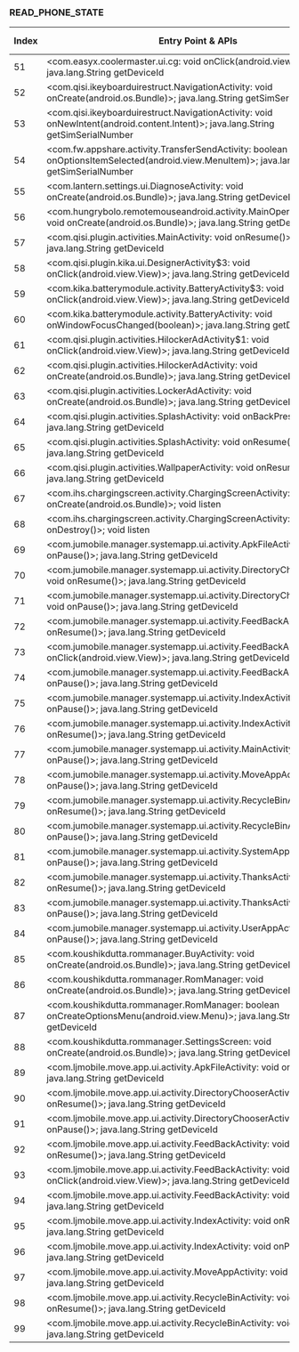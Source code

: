 ### READ_PHONE_STATE
| Index | Entry Point & APIs | Screen shot | Resource id | Label |
| ------------- | ------------- | ------------- |-------------|-------------|
| 51 | <com.easyx.coolermaster.ui.cg: void onClick(android.view.View)>; java.lang.String getDeviceId | ![](D:\COSMOS\output\py\Play_win8\Tools\com.easyx.coolermaster\com.easyx.coolermaster.ui.GameResultActivity.png) |  | |
| 52 | <com.qisi.ikeyboarduirestruct.NavigationActivity: void onCreate(android.os.Bundle)>; java.lang.String getSimSerialNumber | ![](D:\COSMOS\output\py\Play_win8\Tools\com.emoji.coolkeyboard\com.qisi.ikeyboarduirestruct.NavigationActivity.png) |  | |
| 53 | <com.qisi.ikeyboarduirestruct.NavigationActivity: void onNewIntent(android.content.Intent)>; java.lang.String getSimSerialNumber | ![](D:\COSMOS\output\py\Play_win8\Tools\com.emoji.coolkeyboard\com.qisi.ikeyboarduirestruct.NavigationActivity.png) |  | |
| 54 | <com.fw.appshare.activity.TransferSendActivity: boolean onOptionsItemSelected(android.view.MenuItem)>; java.lang.String getSimSerialNumber | ![](D:\COSMOS\output\py\Play_win8\Tools\com.fw.appshare\com.fw.appshare.activity.TransferSendActivity.png) |  | |
| 55 | <com.lantern.settings.ui.DiagnoseActivity: void onCreate(android.os.Bundle)>; java.lang.String getDeviceId | ![](D:\COSMOS\output\py\Play_win8\Tools\com.halo.wifikey.wifilocating\com.lantern.settings.ui.DiagnoseActivity.png) |  | |
| 56 | <com.hungrybolo.remotemouseandroid.activity.MainOperationActivity: void onCreate(android.os.Bundle)>; java.lang.String getDeviceId | ![](D:\COSMOS\output\py\Play_win8\Tools\com.hungrybolo.remotemouseandroid\com.hungrybolo.remotemouseandroid.activity.MainOperationActivity.png) |  | |
| 57 | <com.qisi.plugin.activities.MainActivity: void onResume()>; java.lang.String getDeviceId | ![](D:\COSMOS\output\py\Play_win8\Tools\com.ikeyboard.theme.swagemoji\com.qisi.plugin.activities.MainActivity.png) |  | |
| 58 | <com.qisi.plugin.kika.ui.DesignerActivity$3: void onClick(android.view.View)>; java.lang.String getDeviceId | ![](D:\COSMOS\output\py\Play_win8\Tools\com.ikeyboard.theme.swagemoji\com.qisi.plugin.kika.ui.DesignerActivity.png) |  | |
| 59 | <com.kika.batterymodule.activity.BatteryActivity$3: void onClick(android.view.View)>; java.lang.String getDeviceId | ![](D:\COSMOS\output\py\Play_win8\Tools\com.ikeyboard.theme.swagemoji\com.kika.batterymodule.activity.BatteryActivity.png) |  | |
| 60 | <com.kika.batterymodule.activity.BatteryActivity: void onWindowFocusChanged(boolean)>; java.lang.String getDeviceId | ![](D:\COSMOS\output\py\Play_win8\Tools\com.ikeyboard.theme.swagemoji\com.kika.batterymodule.activity.BatteryActivity.png) |  | |
| 61 | <com.qisi.plugin.activities.HilockerAdActivity$1: void onClick(android.view.View)>; java.lang.String getDeviceId | ![](D:\COSMOS\output\py\Play_win8\Tools\com.ikeyboard.theme.swagemoji\com.qisi.plugin.activities.HilockerAdActivity.png) |  | |
| 62 | <com.qisi.plugin.activities.HilockerAdActivity: void onCreate(android.os.Bundle)>; java.lang.String getDeviceId | ![](D:\COSMOS\output\py\Play_win8\Tools\com.ikeyboard.theme.swagemoji\com.qisi.plugin.activities.HilockerAdActivity.png) |  | |
| 63 | <com.qisi.plugin.activities.LockerAdActivity: void onCreate(android.os.Bundle)>; java.lang.String getDeviceId | ![](D:\COSMOS\output\py\Play_win8\Tools\com.ikeyboard.theme.swagemoji\com.qisi.plugin.activities.LockerAdActivity.png) |  | |
| 64 | <com.qisi.plugin.activities.SplashActivity: void onBackPressed()>; java.lang.String getDeviceId | ![](D:\COSMOS\output\py\Play_win8\Tools\com.ikeyboard.theme.swagemoji\com.qisi.plugin.activities.SplashActivity.png) |  | |
| 65 | <com.qisi.plugin.activities.SplashActivity: void onResume()>; java.lang.String getDeviceId | ![](D:\COSMOS\output\py\Play_win8\Tools\com.ikeyboard.theme.swagemoji\com.qisi.plugin.activities.SplashActivity.png) |  | |
| 66 | <com.qisi.plugin.activities.WallpaperActivity: void onResume()>; java.lang.String getDeviceId | ![](D:\COSMOS\output\py\Play_win8\Tools\com.ikeyboard.theme.swagemoji\com.qisi.plugin.activities.WallpaperActivity.png) |  | |
| 67 | <com.ihs.chargingscreen.activity.ChargingScreenActivity: void onCreate(android.os.Bundle)>; void listen | ![](D:\COSMOS\output\py\Play_win8\Tools\com.iphonease.ledflashlight.button\com.ihs.chargingscreen.activity.ChargingScreenActivity.png) |  | |
| 68 | <com.ihs.chargingscreen.activity.ChargingScreenActivity: void onDestroy()>; void listen | ![](D:\COSMOS\output\py\Play_win8\Tools\com.iphonease.ledflashlight.button\com.ihs.chargingscreen.activity.ChargingScreenActivity.png) |  | |
| 69 | <com.jumobile.manager.systemapp.ui.activity.ApkFileActivity: void onPause()>; java.lang.String getDeviceId | ![](D:\COSMOS\output\py\Play_win8\Tools\com.jumobile.manager.systemapp\com.jumobile.manager.systemapp.ui.activity.ApkFileActivity.png) |  | |
| 70 | <com.jumobile.manager.systemapp.ui.activity.DirectoryChooserActivity: void onResume()>; java.lang.String getDeviceId | ![](D:\COSMOS\output\py\Play_win8\Tools\com.jumobile.manager.systemapp\com.jumobile.manager.systemapp.ui.activity.DirectoryChooserActivity.png) |  | |
| 71 | <com.jumobile.manager.systemapp.ui.activity.DirectoryChooserActivity: void onPause()>; java.lang.String getDeviceId | ![](D:\COSMOS\output\py\Play_win8\Tools\com.jumobile.manager.systemapp\com.jumobile.manager.systemapp.ui.activity.DirectoryChooserActivity.png) |  | |
| 72 | <com.jumobile.manager.systemapp.ui.activity.FeedBackActivity: void onResume()>; java.lang.String getDeviceId | ![](D:\COSMOS\output\py\Play_win8\Tools\com.jumobile.manager.systemapp\com.jumobile.manager.systemapp.ui.activity.FeedBackActivity.png) |  | |
| 73 | <com.jumobile.manager.systemapp.ui.activity.FeedBackActivity: void onClick(android.view.View)>; java.lang.String getDeviceId | ![](D:\COSMOS\output\py\Play_win8\Tools\com.jumobile.manager.systemapp\com.jumobile.manager.systemapp.ui.activity.FeedBackActivity.png) |  | |
| 74 | <com.jumobile.manager.systemapp.ui.activity.FeedBackActivity: void onPause()>; java.lang.String getDeviceId | ![](D:\COSMOS\output\py\Play_win8\Tools\com.jumobile.manager.systemapp\com.jumobile.manager.systemapp.ui.activity.FeedBackActivity.png) |  | |
| 75 | <com.jumobile.manager.systemapp.ui.activity.IndexActivity: void onPause()>; java.lang.String getDeviceId | ![](D:\COSMOS\output\py\Play_win8\Tools\com.jumobile.manager.systemapp\com.jumobile.manager.systemapp.ui.activity.IndexActivity.png) |  | |
| 76 | <com.jumobile.manager.systemapp.ui.activity.IndexActivity: void onResume()>; java.lang.String getDeviceId | ![](D:\COSMOS\output\py\Play_win8\Tools\com.jumobile.manager.systemapp\com.jumobile.manager.systemapp.ui.activity.IndexActivity.png) |  | |
| 77 | <com.jumobile.manager.systemapp.ui.activity.MainActivity: void onPause()>; java.lang.String getDeviceId | ![](D:\COSMOS\output\py\Play_win8\Tools\com.jumobile.manager.systemapp\com.jumobile.manager.systemapp.ui.activity.MainActivity.png) |  | |
| 78 | <com.jumobile.manager.systemapp.ui.activity.MoveAppActivity: void onPause()>; java.lang.String getDeviceId | ![](D:\COSMOS\output\py\Play_win8\Tools\com.jumobile.manager.systemapp\com.jumobile.manager.systemapp.ui.activity.MoveAppActivity.png) |  | |
| 79 | <com.jumobile.manager.systemapp.ui.activity.RecycleBinActivity: void onResume()>; java.lang.String getDeviceId | ![](D:\COSMOS\output\py\Play_win8\Tools\com.jumobile.manager.systemapp\com.jumobile.manager.systemapp.ui.activity.RecycleBinActivity.png) |  | |
| 80 | <com.jumobile.manager.systemapp.ui.activity.RecycleBinActivity: void onPause()>; java.lang.String getDeviceId | ![](D:\COSMOS\output\py\Play_win8\Tools\com.jumobile.manager.systemapp\com.jumobile.manager.systemapp.ui.activity.RecycleBinActivity.png) |  | |
| 81 | <com.jumobile.manager.systemapp.ui.activity.SystemAppActivity: void onPause()>; java.lang.String getDeviceId | ![](D:\COSMOS\output\py\Play_win8\Tools\com.jumobile.manager.systemapp\com.jumobile.manager.systemapp.ui.activity.SystemAppActivity.png) |  | |
| 82 | <com.jumobile.manager.systemapp.ui.activity.ThanksActivity: void onResume()>; java.lang.String getDeviceId | ![](D:\COSMOS\output\py\Play_win8\Tools\com.jumobile.manager.systemapp\com.jumobile.manager.systemapp.ui.activity.ThanksActivity.png) |  | |
| 83 | <com.jumobile.manager.systemapp.ui.activity.ThanksActivity: void onPause()>; java.lang.String getDeviceId | ![](D:\COSMOS\output\py\Play_win8\Tools\com.jumobile.manager.systemapp\com.jumobile.manager.systemapp.ui.activity.ThanksActivity.png) |  | |
| 84 | <com.jumobile.manager.systemapp.ui.activity.UserAppActivity: void onPause()>; java.lang.String getDeviceId | ![](D:\COSMOS\output\py\Play_win8\Tools\com.jumobile.manager.systemapp\com.jumobile.manager.systemapp.ui.activity.UserAppActivity.png) |  | |
| 85 | <com.koushikdutta.rommanager.BuyActivity: void onCreate(android.os.Bundle)>; java.lang.String getDeviceId | ![](D:\COSMOS\output\py\Play_win8\Tools\com.koushikdutta.rommanager\com.koushikdutta.rommanager.BuyActivity.png) |  | |
| 86 | <com.koushikdutta.rommanager.RomManager: void onCreate(android.os.Bundle)>; java.lang.String getDeviceId | ![](D:\COSMOS\output\py\Play_win8\Tools\com.koushikdutta.rommanager\com.koushikdutta.rommanager.RomManager.png) |  | |
| 87 | <com.koushikdutta.rommanager.RomManager: boolean onCreateOptionsMenu(android.view.Menu)>; java.lang.String getDeviceId | ![](D:\COSMOS\output\py\Play_win8\Tools\com.koushikdutta.rommanager\com.koushikdutta.rommanager.RomManager.png) |  | |
| 88 | <com.koushikdutta.rommanager.SettingsScreen: void onCreate(android.os.Bundle)>; java.lang.String getDeviceId | ![](D:\COSMOS\output\py\Play_win8\Tools\com.koushikdutta.rommanager\com.koushikdutta.rommanager.SettingsScreen.png) |  | |
| 89 | <com.ljmobile.move.app.ui.activity.ApkFileActivity: void onPause()>; java.lang.String getDeviceId | ![](D:\COSMOS\output\py\Play_win8\Tools\com.ljmobile.move.app\com.ljmobile.move.app.ui.activity.ApkFileActivity.png) |  | |
| 90 | <com.ljmobile.move.app.ui.activity.DirectoryChooserActivity: void onResume()>; java.lang.String getDeviceId | ![](D:\COSMOS\output\py\Play_win8\Tools\com.ljmobile.move.app\com.ljmobile.move.app.ui.activity.DirectoryChooserActivity.png) |  | |
| 91 | <com.ljmobile.move.app.ui.activity.DirectoryChooserActivity: void onPause()>; java.lang.String getDeviceId | ![](D:\COSMOS\output\py\Play_win8\Tools\com.ljmobile.move.app\com.ljmobile.move.app.ui.activity.DirectoryChooserActivity.png) |  | |
| 92 | <com.ljmobile.move.app.ui.activity.FeedBackActivity: void onResume()>; java.lang.String getDeviceId | ![](D:\COSMOS\output\py\Play_win8\Tools\com.ljmobile.move.app\com.ljmobile.move.app.ui.activity.FeedBackActivity.png) |  | |
| 93 | <com.ljmobile.move.app.ui.activity.FeedBackActivity: void onClick(android.view.View)>; java.lang.String getDeviceId | ![](D:\COSMOS\output\py\Play_win8\Tools\com.ljmobile.move.app\com.ljmobile.move.app.ui.activity.FeedBackActivity.png) |  | |
| 94 | <com.ljmobile.move.app.ui.activity.FeedBackActivity: void onPause()>; java.lang.String getDeviceId | ![](D:\COSMOS\output\py\Play_win8\Tools\com.ljmobile.move.app\com.ljmobile.move.app.ui.activity.FeedBackActivity.png) |  | |
| 95 | <com.ljmobile.move.app.ui.activity.IndexActivity: void onResume()>; java.lang.String getDeviceId | ![](D:\COSMOS\output\py\Play_win8\Tools\com.ljmobile.move.app\com.ljmobile.move.app.ui.activity.IndexActivity.png) |  | |
| 96 | <com.ljmobile.move.app.ui.activity.IndexActivity: void onPause()>; java.lang.String getDeviceId | ![](D:\COSMOS\output\py\Play_win8\Tools\com.ljmobile.move.app\com.ljmobile.move.app.ui.activity.IndexActivity.png) |  | |
| 97 | <com.ljmobile.move.app.ui.activity.MoveAppActivity: void onPause()>; java.lang.String getDeviceId | ![](D:\COSMOS\output\py\Play_win8\Tools\com.ljmobile.move.app\com.ljmobile.move.app.ui.activity.MoveAppActivity.png) |  | |
| 98 | <com.ljmobile.move.app.ui.activity.RecycleBinActivity: void onResume()>; java.lang.String getDeviceId | ![](D:\COSMOS\output\py\Play_win8\Tools\com.ljmobile.move.app\com.ljmobile.move.app.ui.activity.RecycleBinActivity.png) |  | |
| 99 | <com.ljmobile.move.app.ui.activity.RecycleBinActivity: void onPause()>; java.lang.String getDeviceId | ![](D:\COSMOS\output\py\Play_win8\Tools\com.ljmobile.move.app\com.ljmobile.move.app.ui.activity.RecycleBinActivity.png) |  | |
